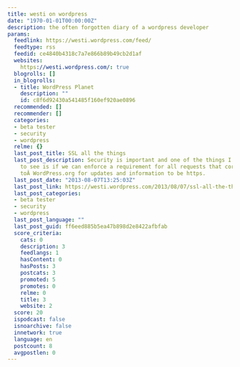 ```yaml
---
title: westi on wordpress
date: "1970-01-01T00:00:00Z"
description: the often forgotten diary of a wordpress developer
params:
  feedlink: https://westi.wordpress.com/feed/
  feedtype: rss
  feedid: ce4840b4318c7a7e866b89b49cb2d1af
  websites:
    https://westi.wordpress.com/: true
  blogrolls: []
  in_blogrolls:
  - title: WordPress Planet
    description: ""
    id: c8f6d92430a541485f160ef920ae0896
  recommended: []
  recommender: []
  categories:
  - beta tester
  - security
  - wordpress
  relme: {}
  last_post_title: SSL all the things
  last_post_description: Security is important and one of the things I would like
    to see is if we can enforce a requirement for all requests that core makes back
    toÂ WordPress.org for updates and information to be https.
  last_post_date: "2013-08-07T13:25:03Z"
  last_post_link: https://westi.wordpress.com/2013/08/07/ssl-all-the-things/
  last_post_categories:
  - beta tester
  - security
  - wordpress
  last_post_language: ""
  last_post_guid: ff6eed885b5ea47b898d2e8422afbfab
  score_criteria:
    cats: 0
    description: 3
    feedlangs: 1
    hasContent: 0
    hasPosts: 3
    postcats: 3
    promoted: 5
    promotes: 0
    relme: 0
    title: 3
    website: 2
  score: 20
  ispodcast: false
  isnoarchive: false
  innetwork: true
  language: en
  postcount: 8
  avgpostlen: 0
---
```

